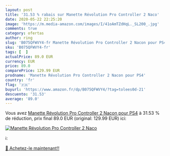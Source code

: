 ```yaml
---
layout: post
title: '31.53 % rabais sur Manette Révolution Pro Controller 2 Naco'
date: 2020-05-22 22:25:20
image: 'https://m.media-amazon.com/images/I/41oAmTZdHqL._SL200_.jpg'
comments: true
category: ofertas
author: ring
slug: 'B075QFWVY4-fr Manette Révolution Pro Controller 2 Nacon pour PS4'
sku: 'B075QFWVY4-fr'
tags: [  ]
actualPrice: 89.0 EUR
currency: EUR
price: 89.0
comparePrice: 129.99 EUR
prodname: 'Manette Révolution Pro Controller 2 Nacon pour PS4'
country: 'fr'
flag: '🇫🇷'
buyurl: 'https://www.amazon.fr/dp/B075QFWVY4/?tag=tolees0d-21'
descuento: '31.53'
average: '89.0'
---
```


Vous avez [Manette Révolution Pro Controller 2 Nacon pour PS4](https://www.amazon.fr/dp/B075QFWVY4/?tag=tolees0d-21)  à  31.53 % de réduction, prix final  89.0 EUR (original: 129.99 EUR) ici:

[![Manette Révolution Pro Controller 2 Naco](https://m.media-amazon.com/images/I/41oAmTZdHqL._SL200_.jpg)](https://www.amazon.fr/dp/B075QFWVY4/?tag=tolees0d-21)

ℹ️:


[🛒 Achetez-le maintenant!!](https://www.amazon.fr/dp/B075QFWVY4/?tag=tolees0d-21)
